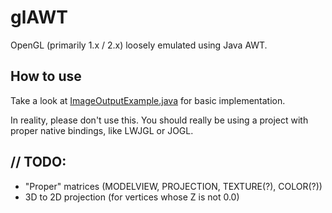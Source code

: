 # glAWT

OpenGL (primarily 1.x / 2.x) loosely emulated using Java AWT.

## How to use

Take a look at [ImageOutputExample.java](src/main/java/example/ImageOutputExample.java) for basic implementation.

In reality, please don't use this. You should really be using a project with proper native bindings, like LWJGL or JOGL.

## // TODO:

- "Proper" matrices (MODELVIEW, PROJECTION, TEXTURE(?), COLOR(?))
- 3D to 2D projection (for vertices whose Z is not 0.0)